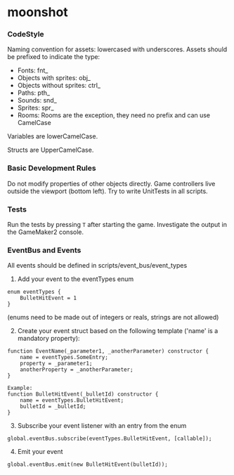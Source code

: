 # moonshot

### CodeStyle

Naming convention for assets: lowercased with underscores.
Assets should be prefixed to indicate the type:
 - Fonts: fnt_
 - Objects with sprites: obj_
 - Objects without sprites: ctrl_
 - Paths: pth_
 - Sounds: snd_
 - Sprites: spr_
 - Rooms: Rooms are the exception, they need no prefix and can use CamelCase

Variables are lowerCamelCase.

Structs are UpperCamelCase.

### Basic Development Rules

Do not modify properties of other objects directly.
Game controllers live outside the viewport (bottom left).
Try to write UnitTests in all scripts.

### Tests

Run the tests by pressing `T` after starting the game.
Investigate the output in the GameMaker2 console.


### EventBus and Events

All events should be defined in scripts/event_bus/event_types

1. Add your event to the eventTypes enum

```
enum eventTypes {
	BulletHitEvent = 1
}
```

(enums need to be made out of integers or reals, strings are not allowed)

2. Create your event struct based on the following template ('name' is a mandatory property):

```
function EventName(_parameter1, _anotherParameter) constructor {
	name = eventTypes.SomeEntry;
	property = _parameter1;
	anotherProperty = _anotherParameter;
}

Example:
function BulletHitEvent(_bulletId) constructor {
	name = eventTypes.BulletHitEvent;
	bulletId = _bulletId;
}
```

3. Subscribe your event listener with an entry from the enum

```
global.eventBus.subscribe(eventTypes.BulletHitEvent, [callable]);
```

4. Emit your event

```
global.eventBus.emit(new BulletHitEvent(bulletId));
```

